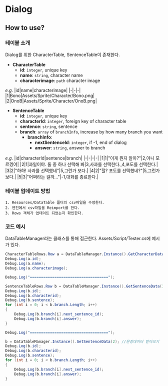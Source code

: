 # Dialog

## __How to use?__
### 테이블 소개
Dialog를 위한 CharacterTable, SentenceTable이 존재한다.
- __CharacterTable__
    - __id__: `integer`, unique key
    - __name__: `string`, character name
    - __characterimage__: `path` character image

_e.g._
|id|name|characterimage|
|-|-|-|
|1|Bono|Assets/Sprite/Character/Bono.png|
|2|OnoB|Assets/Sprite/Character/OnoB.png|

- __SentenceTable__
    - __id__: `integer`, unique key
    - __characterId__: `integer`, foreign key of character table
    - __sentence__: `string`, sentence
    - __branch__: `array` of `branchInfo`, increase by how many branch you want
        - __branchInfo__: 
            - __nextSentenceId__: `integer`, if -1, end of dialog
            - __answer__: `string`, answer to branch

_e.g._
|id|characterId|sentence|branch|
|-|-|-|-|
|1|1|"이게 뭔지 알아?"|2,아니 모르겠어|
|2|1|과일이야. 둘 중 하나 선택해 봐|3,사과를 선택한다.,4,포도를 선택한다.|
|3|2|"하하! 사과를 선택했네"|5,그런가 보다.|
|4|2|"헐? 포도를 선택했네?"|5,그런가 보다.|
|5|3|"어쩌라는 걸까..."|-1,대화를 종료한다.|

### 테이블 업데이트 방법
    1. Resources/DataTable 폴더의 csv파일을 수정한다.
    2. 엔진에서 csv파일을 Reimport를 한다.
    3. Rows 객체가 업데이트 되었는지 확인한다.

### 코드 예시
DataTableManager라는 클래스를 통해 접근한다.
Assets/Script/Tester.cs에 예시가 있다.
```csharp
CharacterTableRows.Row a = DataTableManager.Instance().GetCharacterData(1); //캐릭터 데이터 받아오기
Debug.Log(a.id);
Debug.Log(a.name);
Debug.Log(a.characterimage);

Debug.Log("===================================");

SentenceTableRows.Row b = DataTableManager.Instance().GetSentenceData(1); //문장데이터 받아오기
Debug.Log(b.id);
Debug.Log(b.characterid);
Debug.Log(b.sentence);
for (int i = 0; i < b.branch.Length; i++)
{
    Debug.Log(b.branch[i].next_sentence_id);
    Debug.Log(b.branch[i].answer);
}

Debug.Log("===================================");

b = DataTableManager.Instance().GetSentenceData(2); //문장데이터 받아오기
Debug.Log(b.id);
Debug.Log(b.characterid);
Debug.Log(b.sentence);
for (int i = 0; i < b.branch.Length; i++)
{
    Debug.Log(b.branch[i].next_sentence_id);
    Debug.Log(b.branch[i].answer);
}
``````